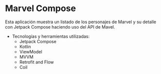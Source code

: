 # Marvel Compose

Esta aplicación muestra un listado de los personajes de Marvel y su detalle con Jetpack Compose haciendo uso del API de Mavel.

* Tecnologías y herramientas utilizadas:
   * Jetpack Compose
   * Kotlin
   * ViewModel
   * MVVM
   * Retrofit and Flow
   * Coil
